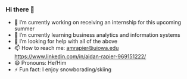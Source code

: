 ### Hi there 👋
- 🔭 I’m currently working on receiving an internship for this upcoming summer
- 🌱 I’m currently learning business analytics and information systems
- 🤔 I’m looking for help with all of the above
- 📫 How to reach me: amrapier@uiowa.edu https://www.linkedin.com/in/aidan-rapier-969151222/
- 😄 Pronouns: He/Him
- ⚡ Fun fact: I enjoy snowborading/skiing

